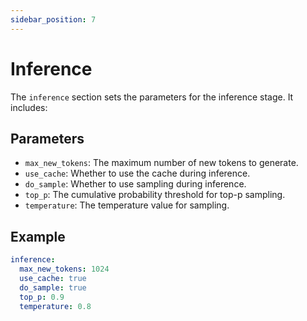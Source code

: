 ```yaml
---
sidebar_position: 7
---
```


# Inference

The `inference` section sets the parameters for the inference stage. It includes:

## Parameters

- `max_new_tokens`: The maximum number of new tokens to generate.
- `use_cache`: Whether to use the cache during inference.
- `do_sample`: Whether to use sampling during inference.
- `top_p`: The cumulative probability threshold for top-p sampling.
- `temperature`: The temperature value for sampling.

## Example

```yaml
inference:
  max_new_tokens: 1024
  use_cache: true
  do_sample: true
  top_p: 0.9
  temperature: 0.8
```
